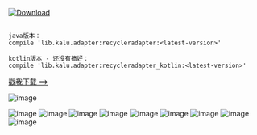 [ ![Download](https://api.bintray.com/packages/zhanghang/maven/recycleradapter/images/download.svg) ](https://bintray.com/zhanghang/maven/recycleradapter/_latestVersion)

```

java版本：
compile 'lib.kalu.adapter:recycleradapter:<latest-version>'

kotlin版本 - 还没有搞好：
compile 'lib.kalu.adapter:recycleradapter_kotlin:<latest-version>'
```

[戳我下载 ==>](https://pan.baidu.com/s/1jH5G8su)

![image](https://github.com/153437803/RecyclerAdapter/blob/master/20171205045053.png ) 

![image](https://github.com/153437803/RecyclerAdapter/blob/master/Screenrecorder-2017-12-05-11.gif ) 
![image](https://github.com/153437803/RecyclerAdapter/blob/master/Screenrecorder-2017-12-05-09.gif ) 
![image](https://github.com/153437803/RecyclerAdapter/blob/master/Screenrecorder-2017-12-05-08.gif ) 
![image](https://github.com/153437803/RecyclerAdapter/blob/master/Screenrecorder-2017-12-05-06.gif ) 
![image](https://github.com/153437803/RecyclerAdapter/blob/master/Screenrecorder-2017-12-05-04.gif ) 
![image](https://github.com/153437803/RecyclerAdapter/blob/master/Screenrecorder-2017-12-05-05.gif ) 
![image](https://github.com/153437803/RecyclerAdapter/blob/master/Screenrecorder-2017-12-05-10.gif ) 
![image](https://github.com/153437803/RecyclerAdapter/blob/master/Screenrecorder-2017-12-05-07.gif ) 
![image](https://github.com/153437803/RecyclerAdapter/blob/master/Screenrecorder-2017-12-05-03.gif ) 
